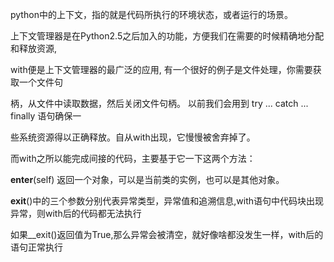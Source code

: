 python中的上下文，指的就是代码所执行的环境状态，或者运行的场景。 

上下文管理器是在Python2.5之后加入的功能，方便我们在需要的时候精确地分配和释放资源, 

with便是上下文管理器的最广泛的应用, 有一个很好的例子是文件处理，你需要获取一个文件句

柄，从文件中读取数据，然后关闭文件句柄。 以前我们会用到 try ... catch ... finally 语句确保一

些系统资源得以正确释放。自从with出现，它慢慢被舍弃掉了。

而with之所以能完成间接的代码，主要基于它一下这两个方法：

__enter__(self) 返回一个对象，可以是当前类的实例，也可以是其他对象。

__exit__()中的三个参数分别代表异常类型，异常值和追溯信息,with语句中代码块出现异常，则with后的代码都无法执行

如果__exit()返回值为True,那么异常会被清空，就好像啥都没发生一样，with后的语句正常执行

